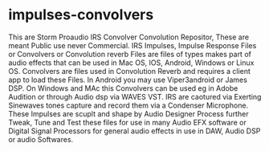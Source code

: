 # impulses-convolvers
This are Storm Proaudio IRS Convolver Convolution Repositor, These are meant Public use never Commercial.
IRS Impulses, Impulse Response Files or Convolvers or Convolution reverb Files are files of types makes part 
of audio effects that can be used in Mac OS, IOS, Android, Windows or Linux OS. Convolvers are files used in
Convolution Reverb and requires a client app to load these Files. In Android you may use Viper3android or James DSP.
On Windows and MAc this Convolvers can be used eg in Adobe Audition or through Audio dsp via WAVES VST.
IRS are caotured via Exerting Sinewaves tones capture and record them via a Condenser Microphone.
These Impulses are scuplt and shape by Audio Designer Process further Tweak, Tune and Test these files
for use in many Audio EFX software or Digital Signal Processors for general audio effects in use in DAW, Audio DSP or audio Softwares.
